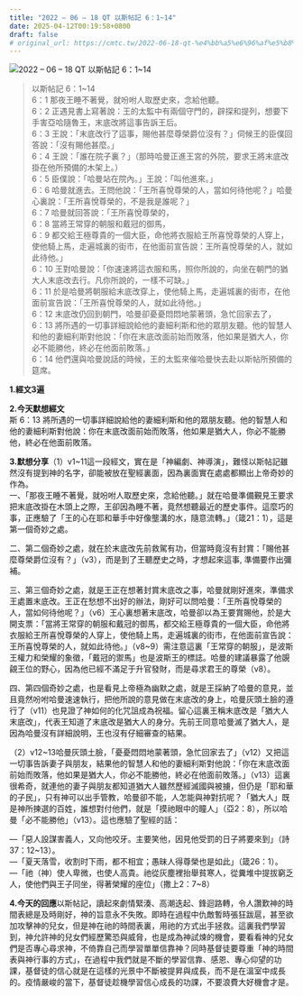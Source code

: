 ```yaml
---
title: "2022 – 06 – 18 QT 以斯帖記 6：1~14"
date: 2025-04-12T00:19:58+0800
draft: false
# original_url: https://cmtc.tw/2022-06-18-qt-%e4%bb%a5%e6%96%af%e5%b8%96%e8%a8%98-6%ef%bc%9a114
---
```


![2022 – 06 – 18 QT 以斯帖記 6：1\~14](/images/qt.jpg  "2022 – 06 – 18 QT 以斯帖記 6：1\~14")

> 以斯帖記 6：1\~14  
> 6：1 那夜王睡不著覺，就吩咐人取歷史來，念給他聽。  
> 6：2 正遇見書上寫著說：王的太監中有兩個守門的，辟探和提列，想要下手害亞哈隨魯王，末底改將這事告訴王后。  
> 6：3 王說：「末底改行了這事，賜他甚麼尊榮爵位沒有？」伺候王的臣僕回答說：「沒有賜他甚麼。」  
> 6：4 王說：「誰在院子裏？」（那時哈曼正進王宮的外院，要求王將末底改掛在他所預備的木架上。）  
> 6：5 臣僕說：「哈曼站在院內。」王說：「叫他進來。」  
> 6：6 哈曼就進去。王問他說：「王所喜悅尊榮的人，當如何待他呢？」哈曼心裏說：「王所喜悅尊榮的，不是我是誰呢？」  
> 6：7 哈曼就回答說：「王所喜悅尊榮的，  
> 6：8 當將王常穿的朝服和戴冠的御馬，  
> 6：9 都交給王極尊貴的一個大臣，命他將衣服給王所喜悅尊榮的人穿上，使他騎上馬，走遍城裏的街市，在他面前宣告說：王所喜悅尊榮的人，就如此待他。」  
> 6：10 王對哈曼說：「你速速將這衣服和馬，照你所說的，向坐在朝門的猶大人末底改去行。凡你所說的，一樣不可缺。」  
> 6：11 於是哈曼將朝服給末底改穿上，使他騎上馬，走遍城裏的街市，在他面前宣告說：「王所喜悅尊榮的人，就如此待他。」  
> 6：12 末底改仍回到朝門，哈曼卻憂憂悶悶地蒙著頭，急忙回家去了，  
> 6：13 將所遇的一切事詳細說給他的妻細利斯和他的眾朋友聽。他的智慧人和他的妻細利斯對他說：「你在末底改面前始而敗落，他如果是猶大人，你必不能勝他，終必在他面前敗落。」  
> 6：14 他們還與哈曼說話的時候，王的太監來催哈曼快去赴以斯帖所預備的筵席。

**1.經文3遍**

**2.今天默想經文**  
斯 6：13 將所遇的一切事詳細說給他的妻細利斯和他的眾朋友聽。他的智慧人和他的妻細利斯對他說：你在末底改面前始而敗落，他如果是猶大人，你必不能勝他，終必在他面前敗落。

**3.默想分享**（1）v1\~11這一段經文，實在是「神編劇、神導演」，難怪以斯帖記雖然沒有提到神的名字，卻能被放在聖經裏面，因為裏面實在處處都顯出上帝奇妙的作為。  
一、「那夜王睡不著覺，就吩咐人取歷史來，念給他聽。」就在哈曼準備覲見王要求把末底改掛在木頭上之際，王卻因為睡不著，竟然想聽最近的歷史事件。這麼巧的事，正應驗了「王的心在耶和華手中好像壟溝的水，隨意流轉。」（箴21：1），這是第一個奇妙之處。

二、第二個奇妙之處，就在於末底改先前救駕有功，但當時竟沒有封賞：「賜他甚麼尊榮爵位沒有？」（v3），而是到了王聽歷史之時，才想起來這事, 準備要作出彌補。

三、第三個奇妙之處，就是王正在想著封賞末底改之事，哈曼就剛好進來，準備求王處置末底改。王正在愁想不出好的辦法，剛好可以問哈曼：「王所喜悅尊榮的人，當如何待他呢？」（v6）王心裏想著末底改，哈曼卻以為王要賞賜他，於是大開支票：「當將王常穿的朝服和戴冠的御馬，都交給王極尊貴的一個大臣，命他將衣服給王所喜悅尊榮的人穿上，使他騎上馬，走遍城裏的街市，在他面前宣告說：王所喜悅尊榮的人，就如此待他。」（v8\~9）需注意這裏「王常穿的朝服」，是波斯王權力和榮耀的象徵，「戴冠的禦馬」也是波斯王的標誌。哈曼的建議暴露了他覬覦王位的野心，因為他已經不滿足于升官發財，而是尋求君王的尊榮（v8）。

四、第四個奇妙之處，也是看見上帝極為幽默之處，就是王採納了哈曼的意見，並且竟然吩咐哈曼速速執行，把他所說的意見做在末底改的身上，哈曼灰頭土臉的遵行了（v11）也見證了神如何的化咒詛成為祝福。留心這裏王稱末底改是「猶大人末底改」，代表王知道了末底改是猶大人的身分。先前王同意哈曼滅了猶大人，是因為哈曼沒有詳細說明，王也沒有仔細審查的結果。

（2）v12\~13哈曼灰頭土臉，「憂憂悶悶地蒙著頭，急忙回家去了」（v12）又把這一切事告訴妻子與朋友，結果他的智慧人和他的妻細利斯對他說：「你在末底改面前始而敗落，他如果是猶大人，你必不能勝他，終必在他面前敗落。」（v13）這裏很希奇，就連他的妻子與朋友都知道猶大人雖然歷經滅國與被擄，但仍是「耶和華的子民」，只有神可以出手管教，哈曼卻不能，人怎能與神對抗呢？「猶大人」既是神所揀選的百姓，誰想對付他們，就是「摸祂眼中的瞳人」（亞2：8），所以哈曼「必不能勝他」（v13）。這也應驗了聖經的話：

—「惡人設謀害義人，又向他咬牙。主要笑他，因見他受罰的日子將要來到」（詩37：12\~13）。  
—「夏天落雪，收割时下雨，都不相宜；愚昧人得尊榮也是如此」（箴26：1）。  
—「祂（神）使人卑微，也使人高貴。祂從灰塵裡抬舉貧寒人，從糞堆中提拔窮乏人，使他們與王子同坐，得著榮耀的座位」（撒上2：7\~8）

**4.今天的回應**以斯帖記，讀起來劇情緊湊、高潮迭起、鋒迴路轉，令人讚歎神的時間表總是及時剛好，神的旨意永不失敗。即時在過程中仇敵暫時張狂跋扈，甚至欲加攻擊神的兒女，但是神在祂的時間表裏，用祂的方式出手拯救。這裏我們學習到，神允許神的兒女們經歷驚恐與威脅，也是成為神試煉的機會，要看看神的兒女們是否專心尋求神，不倚靠自己而學習單單信靠神？同時基督徒要尊重「神的時間表與神行事的方式」，在過程中我們就是不斷的學習信靠、感恩、專心仰望的功課，基督徒的信心就是在這樣的光景中不斷被提昇與成長，而不是在溫室中成長的。疫情嚴峻的當下，基督徒趁機學習信心成長的功課，不要浪費大好機會才是。